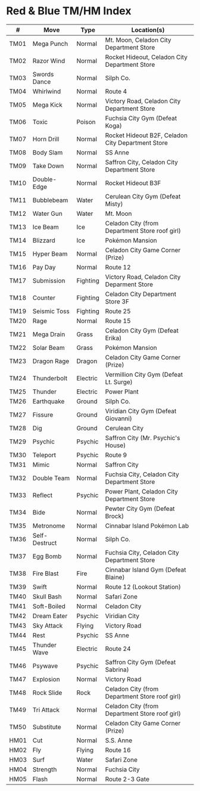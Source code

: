 # Red & Blue TM/HM Index

| #    | Move          | Type     | Location(s)                                       |
| ---- | ------------- | -------- | ------------------------------------------------- |
| TM01 | Mega Punch    | Normal   | Mt. Moon, Celadon City Department Store           |
| TM02 | Razor Wind    | Normal   | Rocket Hideout, Celadon City Department Store     |
| TM03 | Swords Dance  | Normal   | Silph Co.                                         |
| TM04 | Whirlwind     | Normal   | Route 4                                           |
| TM05 | Mega Kick     | Normal   | Victory Road, Celadon City Department Store       |
| TM06 | Toxic         | Poison   | Fuchsia City Gym (Defeat Koga)                    |
| TM07 | Horn Drill    | Normal   | Rocket Hideout B2F, Celadon City Department Store |
| TM08 | Body Slam     | Normal   | SS Anne                                           |
| TM09 | Take Down     | Normal   | Saffron City, Celadon City Department Store       |
| TM10 | Double-Edge   | Normal   | Rocket Hideout B3F                                |
| TM11 | Bubblebeam    | Water    | Cerulean City Gym (Defeat Misty)                  |
| TM12 | Water Gun     | Water    | Mt. Moon                                          |
| TM13 | Ice Beam      | Ice      | Celadon City (from Department Store roof girl)    |
| TM14 | Blizzard      | Ice      | Pokémon Mansion                                   |
| TM15 | Hyper Beam    | Normal   | Celadon City Game Corner (Prize)                  |
| TM16 | Pay Day       | Normal   | Route 12                                          |
| TM17 | Submission    | Fighting | Victory Road, Celadon City Deparment Store        |
| TM18 | Counter       | Fighting | Celadon City Department Store 3F                  |
| TM19 | Seismic Toss  | Fighting | Route 25                                          |
| TM20 | Rage          | Normal   | Route 15                                          |
| TM21 | Mega Drain    | Grass    | Celadon City Gym (Defeat Erika)                   |
| TM22 | Solar Beam    | Grass    | Pokémon Mansion                                   |
| TM23 | Dragon Rage   | Dragon   | Celadon City Game Corner (Prize)                  |
| TM24 | Thunderbolt   | Electric | Vermillion City Gym (Defeat Lt. Surge)            |
| TM25 | Thunder       | Electric | Power Plant                                       |
| TM26 | Earthquake    | Ground   | Silph Co.                                         |
| TM27 | Fissure       | Ground   | Viridian City Gym (Defeat Giovanni)               |
| TM28 | Dig           | Ground   | Cerulean City                                     |
| TM29 | Psychic       | Psychic  | Saffron City (Mr. Psychic's House)                |
| TM30 | Teleport      | Psychic  | Route 9                                           |
| TM31 | Mimic         | Normal   | Saffron City                                      |
| TM32 | Double Team   | Normal   | Fuchsia City, Celadon City Department Store       |
| TM33 | Reflect       | Psychic  | Power Plant, Celadon City Department Store        |
| TM34 | Bide          | Normal   | Pewter City Gym (Defeat Brock)                    |
| TM35 | Metronome     | Normal   | Cinnabar Island Pokémon Lab                       |
| TM36 | Self-Destruct | Normal   | Silph Co.                                         |
| TM37 | Egg Bomb      | Normal   | Fuchsia City, Celadon City Department Store       |
| TM38 | Fire Blast    | Fire     | Cinnabar Island Gym (Defeat Blaine)               |
| TM39 | Swift         | Normal   | Route 12 (Lookout Station)                        |
| TM40 | Skull Bash    | Normal   | Safari Zone                                       |
| TM41 | Soft-Boiled   | Normal   | Celadon City                                      |
| TM42 | Dream Eater   | Psychic  | Viridian City                                     |
| TM43 | Sky Attack    | Flying   | Victory Road                                      |
| TM44 | Rest          | Psychic  | SS Anne                                           |
| TM45 | Thunder Wave  | Electric | Route 24                                          |
| TM46 | Psywave       | Psychic  | Saffron City Gym (Defeat Sabrina)                 |
| TM47 | Explosion     | Normal   | Victory Road                                      |
| TM48 | Rock Slide    | Rock     | Celadon City (from Department Store roof girl)    |
| TM49 | Tri Attack    | Normal   | Celadon City (from Department Store roof girl)    |
| TM50 | Substitute    | Normal   | Celadon City Game Corner (Prize)                  |
| HM01 | Cut           | Normal   | S.S. Anne                                         |
| HM02 | Fly           | Flying   | Route 16                                          |
| HM03 | Surf          | Water    | Safari Zone                                       |
| HM04 | Strength      | Normal   | Fuchsia City                                      |
| HM05 | Flash         | Normal   | Route 2-3 Gate                                    |
